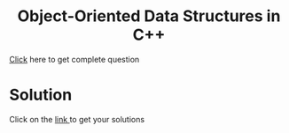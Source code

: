 <h1 align="center">Object-Oriented Data Structures in C++</h1>
<p><a href="https://d3c33hcgiwev3.cloudfront.net/tX6cOkWjEemnrA4AsaAhFA_bffc6c3e72284eda9820d7fca7640b46_image-transform-instructions_20190313.pdf?Expires=1595376000&Signature=dB~vI0AIX0Urw9ZNkwTxE7jd3RQXLkkI0sSLRa2iK8k2XZENBTAfuUVPtrBMYIP1vjUE9GaK1aJUCIWB92-tGDHNEfXUH6SgddX-yO7V3m56iEEQ-aQjeg3iYPY6bxNr4I0Z17jCNRJgw2OTaFfA83-Qk9PAr~j9UHPmKZyUcEI_&Key-Pair-Id=APKAJLTNE6QMUY6HBC5A">Click</a> here to get complete question</p>

# Solution

<p>Click on the <a href="https://github.com/Psingh12354/Object-Oriented-Data-Structures-in-C-/tree/master/Project "> link </a> to get your solutions</p>

